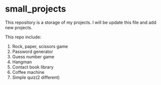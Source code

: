 # small_projects
This repository is a storage of my projects.
I will be update this file and add new projects.

This repo include:
1. Rock, paper, scissors game 
2. Password generator 
3. Guess number game
4. Hangman
5. Contact book library
6. Coffee machine
7. Simple quiz(2 different)
